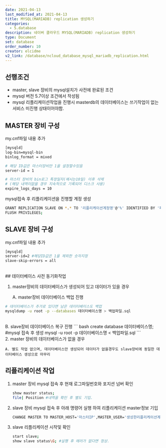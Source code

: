 ```yaml
---
date: 2021-04-13
last_modified_at: 2021-04-13
title: MYSQL(MARIADB) replication 생성하기
categories:
  - 5.database
description: 네이버 클라우드 MYSQL(MARIADB) replication 생성하기
type: Document
set: database
order_number: 10
creator: elcidme
v2_link: /database/ncloud_database_mysql_mariadb_replication.html
---
```


## 선행조건

- master, slave 장비의 mysql설치가 사전에 완료된 조건
- mysql 버전 5.7이상 조건에서 작성됨
- mysql 리플리케이션작업을 진행시 masterdb의 데이터베이스는 쓰기작업이 없는 서비스 미진행 상태이어야함.

## MASTER 장비 구성

my.cnf파일 내용 추가

``` bash
[mysqld]
log-bin=mysql-bin
binlog_format = mixed

# 해당 ID값은 마스터장비만 1을 설정할수있음
server-id = 1 

# 마스터 장비의 bin로그 특정일자(예시는10일) 이후 삭제
# (해당 내역이없을 경우 지속적으로 기록되어 디스크 사용)
expire_logs_days = 10 
```

 mysql접속 후 리플리케이션을 진행할 계정 생성

``` bash
GRANT REPLICATION SLAVE ON *.* TO '리플리케이션계정명'@'%' IDENTIFIED BY '패스워드';
FLUSH PRIVILEGES;
```

## SLAVE 장비 구성

my.cnf파일 내용 추가

``` bash
[mysqld]
server-id=2 #해당ID값은 1을 제외한 숫자지정
slave-skip-errors = all  
```
<br />
## 데이터베이스 사전 동기화작업

1. master장비의 데이터베이스가 생성되어 있고 데이터가 있을 경우

	A. master장비 데이터베이스 백업 진행
``` bash
# 데이터베이스가 추가로 있다면 남은 데이터베이스도 백업
mysqldump -u root -p --databases 데이터베이스명 > 백업파일.sql 
```
<br />
	B. slave장비 데이터베이스 복구 진행
``` bash
create database 데이터베이스명; #mysql 접속 후 생성
mysql -u root -p 데이터베이스명 < 백업파일.sql  
```
<br />
2. master 장비의 데이터베이스가 없을 경우

	A. 별도 작업 없으며, 데이터베이스만 생성되어 데이터가 없을경우도 slave장비에 동일한 데이터베이스 생성으로 마무리 

## 리플리케이션 작업

1. master 장비 mysql 접속 후 현재 로그파일번호와 포지션 넘버 확인

   ``` bash
   show master status;
   file| Position #내역을 확인 후 별도 기입.
   ```

2. slave 장비 mysql 접속 후 아래 명령어 실행 하여 리플리케이션 master정보 기입

   ``` bash
   CHANGE MASTER TO MASTER_HOST='마스터IP',MASTER_USER='생성한리플리케이션계정명',MASTER_PASSWORD='패스워드',MASTER_LOG_FILE='위에서확인된 file이름',MASTER_LOG_POS=위에서 확인된 포지션번호;
   ``` 

3. slave 리플리케이션 시작및 확인

   ``` bash
   start slave;
   show slave status\G; #실행 후 에러가 없다면 정상.
   ```
